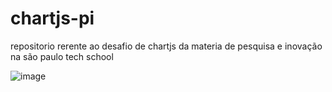 # chartjs-pi
repositorio rerente ao desafio de chartjs da materia de pesquisa e inovação na são paulo tech school 

![image](https://github.com/user-attachments/assets/0388aeb1-fd8e-470d-8c14-35651e3bc3f8)
